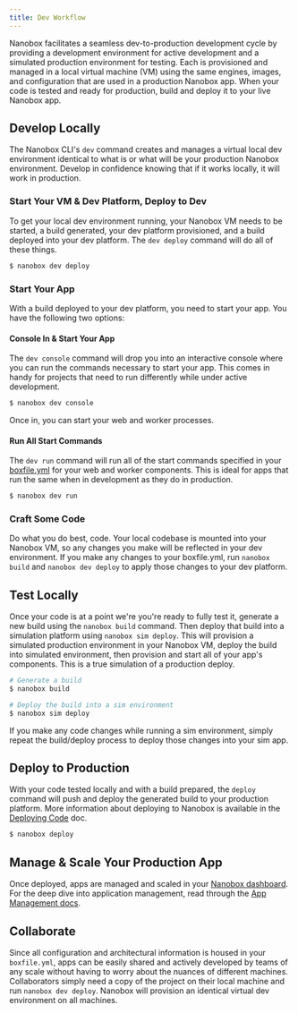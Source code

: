 ```yaml
---
title: Dev Workflow
---
```


Nanobox facilitates a seamless dev-to-production development cycle by providing a development environment for active development and a simulated production environment for testing. Each is provisioned and managed in a local virtual machine (VM) using the same engines, images, and configuration that are used in a production Nanobox app. When your code is tested and ready for production, build and deploy it to your live Nanobox app.

## Develop Locally
The Nanobox CLI's `dev` command creates and manages a virtual local dev environment identical to what is or what will be your production Nanobox environment. Develop in confidence knowing that if it works locally, it will work in production.

### Start Your VM & Dev Platform, Deploy to Dev
To get your local dev environment running, your Nanobox VM needs to be started, a build generated, your dev platform provisioned, and a build deployed into your dev platform. The `dev deploy` command will do all of these things.

```bash
$ nanobox dev deploy
```

### Start Your App
With a build deployed to your dev platform, you need to start your app. You have the following two options:

#### Console In & Start Your App
The `dev console` command will drop you into an interactive console where you can run the commands necessary to start your app. This comes in handy for projects that need to run differently while under active development.

```bash
$ nanobox dev console
```

Once in, you can start your web and worker processes.

#### Run All Start Commands
The `dev run` command will run all of the start commands specified in your [boxfile.yml](/app-config/boxfile/) for your web and worker components. This is ideal for apps that run the same when in development as they do in production.

```bash
$ nanobox dev run
```

### Craft Some Code
Do what you do best, code. Your local codebase is mounted into your Nanobox VM, so any changes you make will be reflected in your dev environment. If you make any changes to your boxfile.yml, run `nanobox build` and `nanobox dev deploy` to apply those changes to your dev platform.


## Test Locally
Once your code is at a point we're you're ready to fully test it, generate a new build using the `nanobox build` command. Then deploy that build into a simulation platform using `nanobox sim deploy`. This will provision a simulated production environment in your Nanobox VM, deploy the build into simulated environment, then provision and start all of your app's components. This is a true simulation of a production deploy.

```bash
# Generate a build
$ nanobox build

# Deploy the build into a sim environment
$ nanobox sim deploy
```

If you make any code changes while running a sim environment, simply repeat the build/deploy process to deploy those changes into your sim app.

## Deploy to Production
With your code tested locally and with a build prepared, the `deploy` command will push and deploy the generated build to your production platform. More information about deploying to Nanobox is available in the [Deploying Code](/getting-started/deploy-code/) doc.

```bash
$ nanobox deploy
```

## Manage & Scale Your Production App
Once deployed, apps are managed and scaled in your [Nanobox dashboard](https://dashboard.nanobox.io). For the deep dive into application management, read through the [App Management docs](/app-management/).

## Collaborate
Since all configuration and architectural information is housed in your `boxfile.yml`, apps can be easily shared and actively developed by teams of any scale without having to worry about the nuances of different machines. Collaborators simply need a copy of the project on their local machine and run `nanobox dev deploy`. Nanobox will provision an identical virtual dev environment on all machines.
